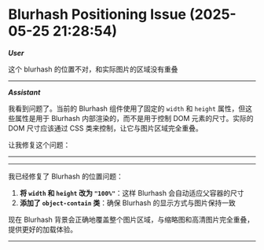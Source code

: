 <!-- Generated by SpecStory -->

# Blurhash Positioning Issue (2025-05-25 21:28:54)

_**User**_

这个 blurhash 的位置不对，和实际图片的区域没有重叠

---

_**Assistant**_

我看到问题了。当前的 Blurhash 组件使用了固定的 `width` 和 `height` 属性，但这些属性是用于 Blurhash 内部渲染的，而不是用于控制 DOM 元素的尺寸。实际的 DOM 尺寸应该通过 CSS 类来控制，让它与图片区域完全重叠。

让我修复这个问题：

---



---

我已经修复了 Blurhash 的位置问题：

1. **将 `width` 和 `height` 改为 `"100%"`**：这样 Blurhash 会自动适应父容器的尺寸
2. **添加了 `object-contain` 类**：确保 Blurhash 的显示方式与图片保持一致

现在 Blurhash 背景会正确地覆盖整个图片区域，与缩略图和高清图片完全重叠，提供更好的加载体验。

---

